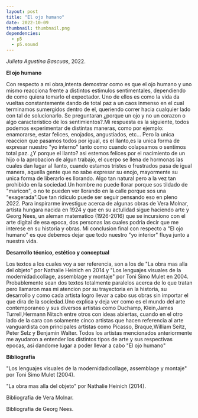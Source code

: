 ```yaml
---
layout: post
title: "El ojo humano"
date: 2022-10-09
thumbnail: thumbnail.png
dependencies:
  - p5
  - p5.sound
---
```


<div id="div-sketch">
  <script type="text/javascript" src="sketch.js"></script>
</div>

_Julieta Agustina Bascuas_, 2022.

**El ojo humano**

Con respecto a mi obra,intenta demostrar como es que el ojo humano y uno mismo reacciona frente a distintos estimulos sentimentales, dependiendo de como quiera tomarlo el expectador.
Uno de ellos es como la vida da vueltas constantemente dando de total paz a un caos inmenso en el cual terminamos sumergidos dentro de el, queriendo correr hacia cualquier lado 
con tal de  solucionarlo.
Se preguntaran ¿porque un ojo y no un corazon o algo caracteristico de los sentimientos?.Mi respuesta es la siguiente, todos podemos
 experimentar de distintas maneras, como por ejemplo: enamorarse, estar felices, enojados, angustiados, etc...
Pero la unica reaccion que pasamos todos por igual, es el llanto,es la unica forma de expresar nuestro
 "yo interno" tanto como cuando colapsamos o sentimos total paz.
¿Y porque el llanto? asi estemos felices por el nacimiento de un hijo o la aprobacion de algun trabajo, el cuerpo se llena de hormonas las cuales dan lugar al llanto, 
cuando estamos tristes o frustrados pasa de igual manera, aquella gente
que no sabe expresar su enojo, mayormente su unica forma de liberarlo es llorando.
Algo tan natural pero a la vez tan prohibido en la sociedad.Un hombre no puede llorar porque sos tildado de "maricon",  o no te pueden ver llorando en la calle porque 
sos una "exagerada".Que tan ridiculo puede ser seguir pensando eso en pleno 2022.
Para inspirarme investigue acerca de algunas obras de Vera Molnar, artista hungara nacida en 1924 y que en su actulidad sigue haciendo arte y Georg Nees, un aleman matematico (1926-2016)
que se incursiono con el arte digital de esa epoca, dos personas las cuales podria decir que me interese en su historia y obras.
 Mi conclusion final con respecto a "El ojo humano" es que debemos dejar que todo nuestro "yo interior" fluya junto a nuestra vida.

**Desarrollo técnico, estético y conceptual**

Los textos a los cuales voy a ser referencia, son a los de "La obra mas alla del objeto" por Nathalie Heinich en 2014 y
"Los lenguajes visuales de la modernidad:collage, assemblage y montaje" por Toni Simo Mulet en 2004.
Probablemente sean dos textos totalmente paralelos acerca de lo que tratan pero llamaron mas mi atencion por su trayectoria en la historia, su desarrollo 
y como cada artista logro llevar a cabo sus obras sin importar el que dira de la sociedad.Uno explica y deja ver como es 
el mundo del arte contemporaneo y sus diversos artistas como Duchamp, Klein,James Turrell,Hermann Nitsch entre otros con ideas abiertas, cuando en el otro 
lado de la cara con solamente cinco artistas que hacen referencia al arte vanguardista con principales artistas como Picasso, Braque,William Seitz, Peter Selz
y Benjamin Walter.
Todos los artistas mencionados anteriormente me ayudaron a entender los distintos tipos de arte y sus respectivas epocas, asi dandome lugar a poder llevar  a cabo "El ojo humano"



**Bibliografía**

"Los lenguajes visuales de la modernidad:collage, assemblage y montaje" por Toni Simo Mulet (2004).

 "La obra mas alla del objeto" por Nathalie Heinich (2014).

Bibliografia de Vera Molnar.

Bibliografia de Georg Nees.